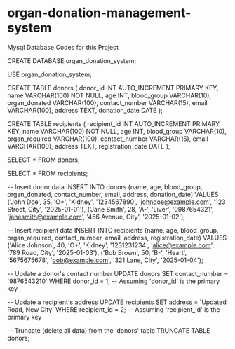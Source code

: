 # organ-donation-management-system

Mysql Database Codes for this Project

CREATE DATABASE organ_donation_system;

USE organ_donation_system;

CREATE TABLE donors (
    donor_id INT AUTO_INCREMENT PRIMARY KEY,
    name VARCHAR(100) NOT NULL,
    age INT,
    blood_group VARCHAR(10),
    organ_donated VARCHAR(100),
    contact_number VARCHAR(15),
    email VARCHAR(100),
    address TEXT,
    donation_date DATE
);

CREATE TABLE recipients (
    recipient_id INT AUTO_INCREMENT PRIMARY KEY,
    name VARCHAR(100) NOT NULL,
    age INT,
    blood_group VARCHAR(10),
    organ_required VARCHAR(100),
    contact_number VARCHAR(15),
    email VARCHAR(100),
    address TEXT,
    registration_date DATE
);

SELECT * FROM donors;

SELECT * FROM recipients;

-- Insert donor data
INSERT INTO donors (name, age, blood_group, organ_donated, contact_number, email, address, donation_date)
VALUES
  ('John Doe', 35, 'O+', 'Kidney', '1234567890', 'johndoe@example.com', '123 Street, City', '2025-01-01'),
  ('Jane Smith', 28, 'A-', 'Liver', '0987654321', 'janesmith@example.com', '456 Avenue, City', '2025-01-02');

-- Insert recipient data
INSERT INTO recipients (name, age, blood_group, organ_required, contact_number, email, address, registration_date)
VALUES
  ('Alice Johnson', 40, 'O+', 'Kidney', '1231231234', 'alice@example.com', '789 Road, City', '2025-01-03'),
  ('Bob Brown', 50, 'B-', 'Heart', '5675675678', 'bob@example.com', '321 Lane, City', '2025-01-04');

-- Update a donor's contact number
UPDATE donors
SET contact_number = '9876543210'
WHERE donor_id = 1;  -- Assuming 'donor_id' is the primary key

-- Update a recipient's address
UPDATE recipients
SET address = 'Updated Road, New City'
WHERE recipient_id = 2;  -- Assuming 'recipient_id' is the primary key

-- Truncate (delete all data) from the 'donors' table
TRUNCATE TABLE donors;
